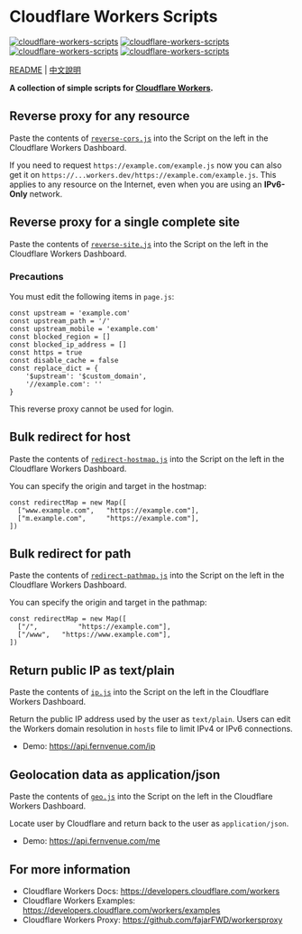 # Cloudflare Workers Scripts

[![cloudflare-workers-scripts](https://img.shields.io/badge/LICENSE-BSD3%20Clause%20Liscense-blue?style=flat-square)](./LICENSE)
[![cloudflare-workers-scripts](https://img.shields.io/badge/Cloudflare%20Workers-Documentation-orange?style=flat-square&logo=cloudflare)](https://developers.cloudflare.com/workers/)
[![cloudflare-workers-scripts](https://img.shields.io/badge/GitHub-Cloudflare%20Workers%20Scripts-blueviolet?style=flat-square&logo=github)](https://github.com/fernvenue/cloudflare-workers-scripts)
[![cloudflare-workers-scripts](https://img.shields.io/badge/GitLab-Cloudflare%20Workers%20Scripts-orange?style=flat-square&logo=gitlab)](https://gitlab.com/fernvenue/cloudflare-workers-scripts)

[README](./README.md) | [中文說明](./README_zh.md)

**A collection of simple scripts for [Cloudflare Workers](https://workers.cloudflare.com).**

## Reverse proxy for any resource

Paste the contents of [`reverse-cors.js`](./reverse-cors.js) into the Script on the left in the Cloudflare Workers Dashboard.

If you need to request `https://example.com/example.js` now you can also get it on `https://...workers.dev/https://example.com/example.js`. This applies to any resource on the Internet, even when you are using an **IPv6-Only** network.

## Reverse proxy for a single complete site

Paste the contents of [`reverse-site.js`](./reverse-site.js) into the Script on the left in the Cloudflare Workers Dashboard.

### Precautions

You must edit the following items in `page.js`:

```
const upstream = 'example.com'
const upstream_path = '/'
const upstream_mobile = 'example.com'
const blocked_region = []
const blocked_ip_address = []
const https = true
const disable_cache = false
const replace_dict = {
    '$upstream': '$custom_domain',
    '//example.com': ''
}
```

This reverse proxy cannot be used for login.

## Bulk redirect for host

Paste the contents of [`redirect-hostmap.js`](./redirect-hostmap.js) into the Script on the left in the Cloudflare Workers Dashboard.

You can specify the origin and target in the hostmap:

```
const redirectMap = new Map([
  ["www.example.com",   "https://example.com"],
  ["m.example.com",     "https://example.com"],
])
```

## Bulk redirect for path

Paste the contents of [`redirect-pathmap.js`](./redirect-pathmap.js) into the Script on the left in the Cloudflare Workers Dashboard.

You can specify the origin and target in the pathmap:

```
const redirectMap = new Map([
  ["/",          "https://example.com"],
  ["/www",   "https://www.example.com"],
])
```

## Return public IP as text/plain

Paste the contents of [`ip.js`](./ip.js) into the Script on the left in the Cloudflare Workers Dashboard.

Return the public IP address used by the user as `text/plain`.  Users can edit the Workers domain resolution in `hosts` file to limit IPv4 or IPv6 connections.

- Demo: https://api.fernvenue.com/ip

## Geolocation data as application/json

Paste the contents of [`geo.js`](./geo.js) into the Script on the left in the Cloudflare Workers Dashboard.

Locate user by Cloudflare and return back to the user as `application/json`.

- Demo: https://api.fernvenue.com/me

## For more information

- Cloudflare Workers Docs: https://developers.cloudflare.com/workers
- Cloudflare Workers Examples: https://developers.cloudflare.com/workers/examples
- Cloudflare Workers Proxy: https://github.com/fajarFWD/workersproxy
